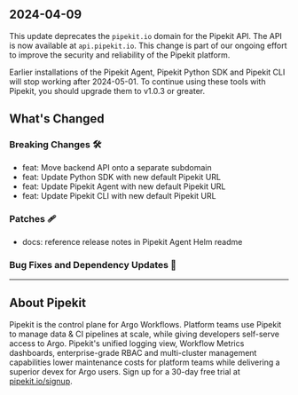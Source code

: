 ## 2024-04-09

This update deprecates the `pipekit.io` domain for the Pipekit API. The API is now available at `api.pipekit.io`. This change is part of our ongoing effort to improve the security and reliability of the Pipekit platform.

Earlier installations of the Pipekit Agent, Pipekit Python SDK and Pipekit CLI will stop working after 2024-05-01. To continue using these tools with Pipekit, you should upgrade them to v1.0.3 or greater.

## What's Changed
### Breaking Changes 🛠
* feat: Move backend API onto a separate subdomain
* feat: Update Python SDK with new default Pipekit URL
* feat: Update Pipekit Agent with new default Pipekit URL
* feat: Update Pipekit CLI with new default Pipekit URL
### Patches 🩹
* docs: reference release notes in Pipekit Agent Helm readme

### Bug Fixes and Dependency Updates 🐞

---

## About Pipekit

Pipekit is the control plane for Argo Workflows. Platform teams use Pipekit to manage data & CI pipelines at scale, while giving developers self-serve access to Argo. Pipekit's unified logging view, Workflow Metrics dashboards, enterprise-grade RBAC and multi-cluster management capabilities lower maintenance costs for platform teams while delivering a superior devex for Argo users. Sign up for a 30-day free trial at [pipekit.io/signup](https://pipekit.io/signup?utm_campaign=release-notes).
